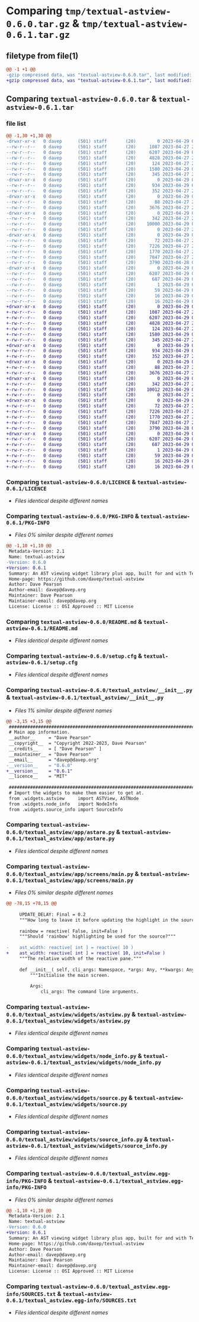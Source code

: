 # Comparing `tmp/textual-astview-0.6.0.tar.gz` & `tmp/textual-astview-0.6.1.tar.gz`

## filetype from file(1)

```diff
@@ -1 +1 @@
-gzip compressed data, was "textual-astview-0.6.0.tar", last modified: Sat Apr 29 07:26:29 2023, max compression
+gzip compressed data, was "textual-astview-0.6.1.tar", last modified: Sat Apr 29 07:35:35 2023, max compression
```

## Comparing `textual-astview-0.6.0.tar` & `textual-astview-0.6.1.tar`

### file list

```diff
@@ -1,30 +1,30 @@
-drwxr-xr-x   0 davep      (501) staff       (20)        0 2023-04-29 07:26:29.376639 textual-astview-0.6.0/
--rw-r--r--   0 davep      (501) staff       (20)     1087 2023-04-27 21:09:18.000000 textual-astview-0.6.0/LICENCE
--rw-r--r--   0 davep      (501) staff       (20)     6207 2023-04-29 07:26:29.376694 textual-astview-0.6.0/PKG-INFO
--rw-r--r--   0 davep      (501) staff       (20)     4828 2023-04-27 21:09:18.000000 textual-astview-0.6.0/README.md
--rw-r--r--   0 davep      (501) staff       (20)      124 2023-04-27 21:09:18.000000 textual-astview-0.6.0/pyproject.toml
--rw-r--r--   0 davep      (501) staff       (20)     1580 2023-04-29 07:26:29.376941 textual-astview-0.6.0/setup.cfg
--rw-r--r--   0 davep      (501) staff       (20)      345 2023-04-27 21:09:18.000000 textual-astview-0.6.0/setup.py
-drwxr-xr-x   0 davep      (501) staff       (20)        0 2023-04-29 07:26:29.374525 textual-astview-0.6.0/textual_astview/
--rw-r--r--   0 davep      (501) staff       (20)      934 2023-04-29 07:25:54.000000 textual-astview-0.6.0/textual_astview/__init__.py
--rw-r--r--   0 davep      (501) staff       (20)      352 2023-04-27 21:09:18.000000 textual-astview-0.6.0/textual_astview/__main__.py
-drwxr-xr-x   0 davep      (501) staff       (20)        0 2023-04-29 07:26:29.375592 textual-astview-0.6.0/textual_astview/app/
--rw-r--r--   0 davep      (501) staff       (20)       88 2023-04-27 21:09:18.000000 textual-astview-0.6.0/textual_astview/app/__init__.py
--rw-r--r--   0 davep      (501) staff       (20)     3676 2023-04-27 21:09:18.000000 textual-astview-0.6.0/textual_astview/app/astare.py
-drwxr-xr-x   0 davep      (501) staff       (20)        0 2023-04-29 07:26:29.375815 textual-astview-0.6.0/textual_astview/app/screens/
--rw-r--r--   0 davep      (501) staff       (20)      342 2023-04-27 21:09:18.000000 textual-astview-0.6.0/textual_astview/app/screens/__init__.py
--rw-r--r--   0 davep      (501) staff       (20)    10000 2023-04-29 07:25:54.000000 textual-astview-0.6.0/textual_astview/app/screens/main.py
--rw-r--r--   0 davep      (501) staff       (20)        0 2023-04-27 21:09:18.000000 textual-astview-0.6.0/textual_astview/py.typed
-drwxr-xr-x   0 davep      (501) staff       (20)        0 2023-04-29 07:26:29.376527 textual-astview-0.6.0/textual_astview/widgets/
--rw-r--r--   0 davep      (501) staff       (20)       72 2023-04-27 21:09:18.000000 textual-astview-0.6.0/textual_astview/widgets/__init__.py
--rw-r--r--   0 davep      (501) staff       (20)     7226 2023-04-27 21:09:18.000000 textual-astview-0.6.0/textual_astview/widgets/astview.py
--rw-r--r--   0 davep      (501) staff       (20)     1770 2023-04-27 21:09:18.000000 textual-astview-0.6.0/textual_astview/widgets/node_info.py
--rw-r--r--   0 davep      (501) staff       (20)     7847 2023-04-27 21:09:18.000000 textual-astview-0.6.0/textual_astview/widgets/source.py
--rw-r--r--   0 davep      (501) staff       (20)     3790 2023-04-28 08:00:33.000000 textual-astview-0.6.0/textual_astview/widgets/source_info.py
-drwxr-xr-x   0 davep      (501) staff       (20)        0 2023-04-29 07:26:29.375381 textual-astview-0.6.0/textual_astview.egg-info/
--rw-r--r--   0 davep      (501) staff       (20)     6207 2023-04-29 07:26:29.000000 textual-astview-0.6.0/textual_astview.egg-info/PKG-INFO
--rw-r--r--   0 davep      (501) staff       (20)      687 2023-04-29 07:26:29.000000 textual-astview-0.6.0/textual_astview.egg-info/SOURCES.txt
--rw-r--r--   0 davep      (501) staff       (20)        1 2023-04-29 07:26:29.000000 textual-astview-0.6.0/textual_astview.egg-info/dependency_links.txt
--rw-r--r--   0 davep      (501) staff       (20)       59 2023-04-29 07:26:29.000000 textual-astview-0.6.0/textual_astview.egg-info/entry_points.txt
--rw-r--r--   0 davep      (501) staff       (20)       16 2023-04-29 07:26:29.000000 textual-astview-0.6.0/textual_astview.egg-info/requires.txt
--rw-r--r--   0 davep      (501) staff       (20)       16 2023-04-29 07:26:29.000000 textual-astview-0.6.0/textual_astview.egg-info/top_level.txt
+drwxr-xr-x   0 davep      (501) staff       (20)        0 2023-04-29 07:35:35.347220 textual-astview-0.6.1/
+-rw-r--r--   0 davep      (501) staff       (20)     1087 2023-04-27 21:09:18.000000 textual-astview-0.6.1/LICENCE
+-rw-r--r--   0 davep      (501) staff       (20)     6207 2023-04-29 07:35:35.347269 textual-astview-0.6.1/PKG-INFO
+-rw-r--r--   0 davep      (501) staff       (20)     4828 2023-04-27 21:09:18.000000 textual-astview-0.6.1/README.md
+-rw-r--r--   0 davep      (501) staff       (20)      124 2023-04-27 21:09:18.000000 textual-astview-0.6.1/pyproject.toml
+-rw-r--r--   0 davep      (501) staff       (20)     1580 2023-04-29 07:35:35.347486 textual-astview-0.6.1/setup.cfg
+-rw-r--r--   0 davep      (501) staff       (20)      345 2023-04-27 21:09:18.000000 textual-astview-0.6.1/setup.py
+drwxr-xr-x   0 davep      (501) staff       (20)        0 2023-04-29 07:35:35.345494 textual-astview-0.6.1/textual_astview/
+-rw-r--r--   0 davep      (501) staff       (20)      934 2023-04-29 07:35:10.000000 textual-astview-0.6.1/textual_astview/__init__.py
+-rw-r--r--   0 davep      (501) staff       (20)      352 2023-04-27 21:09:18.000000 textual-astview-0.6.1/textual_astview/__main__.py
+drwxr-xr-x   0 davep      (501) staff       (20)        0 2023-04-29 07:35:35.346379 textual-astview-0.6.1/textual_astview/app/
+-rw-r--r--   0 davep      (501) staff       (20)       88 2023-04-27 21:09:18.000000 textual-astview-0.6.1/textual_astview/app/__init__.py
+-rw-r--r--   0 davep      (501) staff       (20)     3676 2023-04-27 21:09:18.000000 textual-astview-0.6.1/textual_astview/app/astare.py
+drwxr-xr-x   0 davep      (501) staff       (20)        0 2023-04-29 07:35:35.346607 textual-astview-0.6.1/textual_astview/app/screens/
+-rw-r--r--   0 davep      (501) staff       (20)      342 2023-04-27 21:09:18.000000 textual-astview-0.6.1/textual_astview/app/screens/__init__.py
+-rw-r--r--   0 davep      (501) staff       (20)    10012 2023-04-29 07:35:10.000000 textual-astview-0.6.1/textual_astview/app/screens/main.py
+-rw-r--r--   0 davep      (501) staff       (20)        0 2023-04-27 21:09:18.000000 textual-astview-0.6.1/textual_astview/py.typed
+drwxr-xr-x   0 davep      (501) staff       (20)        0 2023-04-29 07:35:35.347116 textual-astview-0.6.1/textual_astview/widgets/
+-rw-r--r--   0 davep      (501) staff       (20)       72 2023-04-27 21:09:18.000000 textual-astview-0.6.1/textual_astview/widgets/__init__.py
+-rw-r--r--   0 davep      (501) staff       (20)     7226 2023-04-27 21:09:18.000000 textual-astview-0.6.1/textual_astview/widgets/astview.py
+-rw-r--r--   0 davep      (501) staff       (20)     1770 2023-04-27 21:09:18.000000 textual-astview-0.6.1/textual_astview/widgets/node_info.py
+-rw-r--r--   0 davep      (501) staff       (20)     7847 2023-04-27 21:09:18.000000 textual-astview-0.6.1/textual_astview/widgets/source.py
+-rw-r--r--   0 davep      (501) staff       (20)     3790 2023-04-28 08:00:33.000000 textual-astview-0.6.1/textual_astview/widgets/source_info.py
+drwxr-xr-x   0 davep      (501) staff       (20)        0 2023-04-29 07:35:35.346143 textual-astview-0.6.1/textual_astview.egg-info/
+-rw-r--r--   0 davep      (501) staff       (20)     6207 2023-04-29 07:35:35.000000 textual-astview-0.6.1/textual_astview.egg-info/PKG-INFO
+-rw-r--r--   0 davep      (501) staff       (20)      687 2023-04-29 07:35:35.000000 textual-astview-0.6.1/textual_astview.egg-info/SOURCES.txt
+-rw-r--r--   0 davep      (501) staff       (20)        1 2023-04-29 07:35:35.000000 textual-astview-0.6.1/textual_astview.egg-info/dependency_links.txt
+-rw-r--r--   0 davep      (501) staff       (20)       59 2023-04-29 07:35:35.000000 textual-astview-0.6.1/textual_astview.egg-info/entry_points.txt
+-rw-r--r--   0 davep      (501) staff       (20)       16 2023-04-29 07:35:35.000000 textual-astview-0.6.1/textual_astview.egg-info/requires.txt
+-rw-r--r--   0 davep      (501) staff       (20)       16 2023-04-29 07:35:35.000000 textual-astview-0.6.1/textual_astview.egg-info/top_level.txt
```

### Comparing `textual-astview-0.6.0/LICENCE` & `textual-astview-0.6.1/LICENCE`

 * *Files identical despite different names*

### Comparing `textual-astview-0.6.0/PKG-INFO` & `textual-astview-0.6.1/PKG-INFO`

 * *Files 0% similar despite different names*

```diff
@@ -1,10 +1,10 @@
 Metadata-Version: 2.1
 Name: textual-astview
-Version: 0.6.0
+Version: 0.6.1
 Summary: An AST viewing widget library plus app, built for and with Textual.
 Home-page: https://github.com/davep/textual-astview
 Author: Dave Pearson
 Author-email: davep@davep.org
 Maintainer: Dave Pearson
 Maintainer-email: davep@davep.org
 License: License :: OSI Approved :: MIT License
```

### Comparing `textual-astview-0.6.0/README.md` & `textual-astview-0.6.1/README.md`

 * *Files identical despite different names*

### Comparing `textual-astview-0.6.0/setup.cfg` & `textual-astview-0.6.1/setup.cfg`

 * *Files identical despite different names*

### Comparing `textual-astview-0.6.0/textual_astview/__init__.py` & `textual-astview-0.6.1/textual_astview/__init__.py`

 * *Files 1% similar despite different names*

```diff
@@ -3,15 +3,15 @@
 ######################################################################
 # Main app information.
 __author__     = "Dave Pearson"
 __copyright__  = "Copyright 2022-2023, Dave Pearson"
 __credits__    = [ "Dave Pearson" ]
 __maintainer__ = "Dave Pearson"
 __email__      = "davep@davep.org"
-__version__    = "0.6.0"
+__version__    = "0.6.1"
 __licence__    = "MIT"
 
 ##############################################################################
 # Import the widgets to make them easier to get at.
 from .widgets.astview     import ASTView, ASTNode
 from .widgets.node_info   import NodeInfo
 from .widgets.source_info import SourceInfo
```

### Comparing `textual-astview-0.6.0/textual_astview/app/astare.py` & `textual-astview-0.6.1/textual_astview/app/astare.py`

 * *Files identical despite different names*

### Comparing `textual-astview-0.6.0/textual_astview/app/screens/main.py` & `textual-astview-0.6.1/textual_astview/app/screens/main.py`

 * *Files 0% similar despite different names*

```diff
@@ -78,15 +78,15 @@
 
     UPDATE_DELAY: Final = 0.2
     """How long to leave it before updating the highlight in the source."""
 
     rainbow = reactive( False, init=False )
     """Should 'rainbow' highlighting be used for the source?"""
 
-    ast_width: reactive[ int ] = reactive( 10 )
+    ast_width: reactive[ int ] = reactive( 10, init=False )
     """The relative width of the reactive pane."""
 
     def __init__( self, cli_args: Namespace, *args: Any, **kwargs: Any ) -> None:
         """Initialise the main screen.
 
         Args:
             cli_args: The command line arguments.
```

### Comparing `textual-astview-0.6.0/textual_astview/widgets/astview.py` & `textual-astview-0.6.1/textual_astview/widgets/astview.py`

 * *Files identical despite different names*

### Comparing `textual-astview-0.6.0/textual_astview/widgets/node_info.py` & `textual-astview-0.6.1/textual_astview/widgets/node_info.py`

 * *Files identical despite different names*

### Comparing `textual-astview-0.6.0/textual_astview/widgets/source.py` & `textual-astview-0.6.1/textual_astview/widgets/source.py`

 * *Files identical despite different names*

### Comparing `textual-astview-0.6.0/textual_astview/widgets/source_info.py` & `textual-astview-0.6.1/textual_astview/widgets/source_info.py`

 * *Files identical despite different names*

### Comparing `textual-astview-0.6.0/textual_astview.egg-info/PKG-INFO` & `textual-astview-0.6.1/textual_astview.egg-info/PKG-INFO`

 * *Files 0% similar despite different names*

```diff
@@ -1,10 +1,10 @@
 Metadata-Version: 2.1
 Name: textual-astview
-Version: 0.6.0
+Version: 0.6.1
 Summary: An AST viewing widget library plus app, built for and with Textual.
 Home-page: https://github.com/davep/textual-astview
 Author: Dave Pearson
 Author-email: davep@davep.org
 Maintainer: Dave Pearson
 Maintainer-email: davep@davep.org
 License: License :: OSI Approved :: MIT License
```

### Comparing `textual-astview-0.6.0/textual_astview.egg-info/SOURCES.txt` & `textual-astview-0.6.1/textual_astview.egg-info/SOURCES.txt`

 * *Files identical despite different names*

